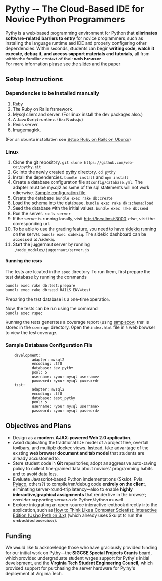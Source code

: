 Pythy -- The Cloud-Based IDE for Novice Python Programmers
==========================================================

Pythy is a web-based programming environment for Python that
**eliminates software-related barriers to entry** for
novice programmers, such as installing the language runtime and IDE
and properly configuring other dependencies. Within seconds, students can
begin **writing code, watch it execute, debug it, and access support materials and tutorials**,
all from within the familiar context of their **web browser**.  
For more information please see the [slides](http://sofia.cs.vt.edu/cta-mediacomp/presentation.pdf) and the [paper](http://dl.acm.org/citation.cfm?id=2538977)

Setup Instructions
------------------
### Dependencies to be installed manually

1. Ruby
2. The Ruby on Rails framework. 
3. Mysql client and server. (For linux install the dev packages also.)
4. A JavaScript runtime. (Ex: Node.js)
5. Redis server.
6. Imagemagick.

(For an ubuntu installation see [Setup Ruby on Rails on Ubuntu](https://gorails.com/setup/ubuntu/14.04))

### Linux
1.  Clone the git repository. `git clone https://github.com/web-cat/pythy.git`
2.  Go into the newly created pythy directory. `cd pythy`
3.  Install the dependencies. `bundle install` and `npm install`
4.  Create a database configuration file at `config/database.yml`. 
    The adapter must be mysql2 as some of the sql statements will not work
    otherwise. [Sample configuration file](#sample-database-configuration-file).
5.  Create the database. `bundle exec rake db:create`
6.  Load the schema into the database. `bundle exec rake db:schema:load`
7.  Seed the database with the initial values. `bundle exec rake db:seed`
8.  Run the server. `rails server`
9.  If the server is running locally, visit [http://localhost:3000](http://localhost:3000), else, visit the corresponding url.
10. To be able to use the grading feature, you need to have
[sidekiq](https://github.com/mperham/sidekiq) running on the server.
`bundle exec sidekiq`. The sidekiq dashboard can be accessed at /sidekiq. 
11. Start the juggernaut server by running `./node_modules/juggernaut/server.js`

#### Running the tests
The tests are located in the `spec` directory. To run them, first prepare the
test database by running the commands
```
bundle exec rake db:test:prepare
bundle exec rake db:seed RAILS_ENV=test
```

Preparing the test database is a one-time operation.  

Now, the tests can be run using the command  
`bundle exec rspec`

Running the tests generates a coverage report 
(using [simplecov](https://github.com/colszowka/simplecov))
that is stored in the `coverage` directory.
Open the `index.html` file in a web browser to view the test coverage.
 
### Sample Database Configuration File


```
	development:
    		adapter: mysql2
    		encoding: utf8
    		database: dev_pythy
    		pool: 5
    		username: <your mysql username>
    		password: <your mysql password>
	test:
    		adapter: mysql2
    		encoding: utf8
    		database: test_pythy
    		pool: 5
    		username: <your mysql username>
    		password: <your mysql password>
```

Objectives and Plans
--------------------

+   Design as a **modern, AJAX-powered Web 2.0 application**.
+   Avoid duplicating the traditional IDE model of a project tree,
    overfull toolbars, and multiple docked views. Instead, take advantage
    of the existing **web browser document and tab model**
    that students are already accustomed to.
+   Store student code in **Git** repositories; adopt an
    aggressive auto-saving policy to collect fine-grained data about
    novices' programming habits and to avoid data loss.
+   Evaluate Javascript-based Python implementations
    (<a href="http://www.skulpt.org">Skulpt</a>,
    <a href="http://pyjs.org">Pyjs</a>,
    <a href="http://pyjaco.org/about">Pyjaco</a>, others?) to
    compile/run/debug code **entirely on the client**,
    eliminating server-round-trip latency&mdash;also to enable
    **highly interactive/graphical assignments** that
    render live in the browser; consider supporting server-side
    Python/Jython as well.
+   Explore integrating an open-source interactive textbook directly
    into the application, such as
    <a href="http://interactivepython.org/courselib/static/thinkcspy/index.html">How to Think Like a Computer Scientist: Interactive Edition (Using Pyth
on 3.x)</a>
    (which already uses Skulpt to run the embedded exercises).


Funding
-------

We would like to acknowledge those who have graciously provided funding for
our initial work on Pythy&mdash;the **SIGCSE Special Projects Grants**
board, which provided undergraduate student wages support for Pythy's
initial development, and the **Virginia Tech Student Engineering Council,**
which provided support for purchasing the server hardware for Pythy's
deployment at Virginia Tech.
